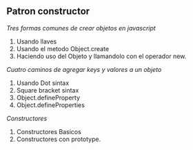 ## Patron constructor
*Tres formas comunes de crear objetos en javascript*

1. Usando llaves 
2. Usando el metodo Object.create
3. Haciendo uso del Objeto y llamandolo con el operador new.

*Cuatro caminos de agregar keys y valores a un objeto*

1. Usando Dot sintax
2. Square bracket sintax
3. Object.defineProperty
4. Object.defineProperties

*Constructores*
1. Constructores Basicos
2. Constructores con prototype.